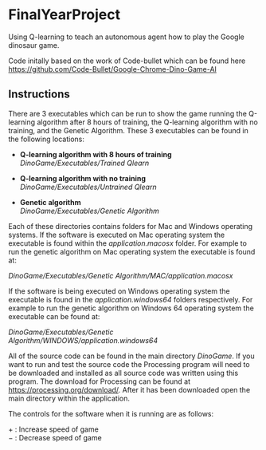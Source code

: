# FinalYearProject
Using Q-learning to teach an autonomous agent how to play the Google dinosaur game.

Code initally based on the work of Code-bullet which can be found here https://github.com/Code-Bullet/Google-Chrome-Dino-Game-AI

## Instructions

There are 3 executables which can be run to show the game running the Q-learning algorithm after 8 hours of training, the Q-learning algorithm with no training, and the Genetic Algorithm. These 3 executables can be found in the following locations:

- **Q-learning algorithm with 8 hours of training** <br>
   *DinoGame/Executables/Trained Qlearn*

- **Q-learning algorithm with no training** <br>
   *DinoGame/Executables/Untrained Qlearn*
   
- **Genetic algorithm** <br>
   *DinoGame/Executables/Genetic Algorithm*
   
Each of these directories contains folders for Mac and Windows operating systems. If the software is executed on Mac operating system the executable is found within the *application.macosx* folder. For example to run the genetic algorithm on Mac operating system the executable is found at:

*DinoGame/Executables/Genetic Algorithm/MAC/application.macosx*

If the software is being executed on Windows operating system the executable is found in the *application.windows64* folders respectively. For example to run the genetic algorithm on Windows 64 operating system the executable can be found at:

*DinoGame/Executables/Genetic Algorithm/WINDOWS/application.windows64*

All of the source code can be found in the main directory *DinoGame*. If you want to run and test the source code the Processing program will need to be downloaded and installed as all source code was written using this program. The download for Processing can be found at https://processing.org/download/. After it has been downloaded open the main directory within the application.

The controls for the software when it is running are as follows:

\+ : Increase speed of game <br>
− : Decrease speed of game
